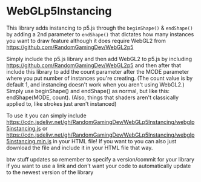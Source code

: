 # WebGLp5Instancing
This library adds instancing to p5.js through the `beginShape()` &amp; `endShape()` by adding a 2nd parameter to `endShape()` that dictates how many instances you want to draw feature although it does require WebGL2 from https://github.com/RandomGamingDev/WebGL2p5

Simply include the p5.js library and then add WebGL2 to p5.js by including https://github.com/RandomGamingDev/WebGL2p5 and then after that include this library to add the count parameter after the MODE parameter where you put number of instances you're creating. (The count value is by default 1, and instancing doesn't work when you aren't using WebGL2.) Simply use beginShape() and endShape() as normal, but like this: endShape(MODE, count). (Also, things that shaders aren't classically applied to, like strokes just aren't instanced)

To use it you can simply include https://cdn.jsdelivr.net/gh/RandomGamingDev/WebGLp5Instancing/webglp5instancing.js or https://cdn.jsdelivr.net/gh/RandomGamingDev/WebGLp5Instancing/webglp5instancing.min.js in your HTML file! If you want to you can also just download the file and include it in your HTML file that way.

btw stuff updates so remember to specify a version/commit for your library if you want to use a link and don't want your code to automatically update to the newest version of the library
